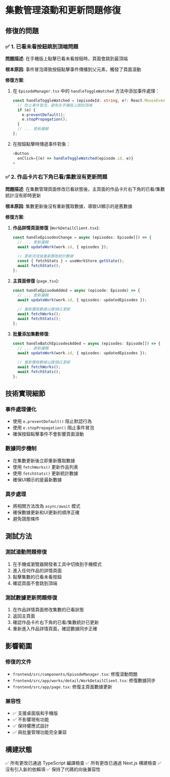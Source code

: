 # 集數管理滾動和更新問題修復

## 修復的問題

### ✅ 1. 已看未看按鈕跳到頂端問題

**問題描述**: 在手機版上點擊已看未看按鈕時，頁面會跳到最頂端

**根本原因**: 事件冒泡導致按鈕點擊事件傳播到父元素，觸發了頁面滾動

**修復方案**:
1. 在 `EpisodeManager.tsx` 中的 `handleToggleWatched` 方法中添加事件處理：
   ```typescript
   const handleToggleWatched = (episodeId: string, e?: React.MouseEvent) => {
     // 防止事件冒泡，避免在手機版上跳到頂端
     if (e) {
       e.preventDefault();
       e.stopPropagation();
     }
     // ... 更新邏輯
   };
   ```

2. 在按鈕點擊時傳遞事件對象：
   ```typescript
   <Button
     onClick={(e) => handleToggleWatched(episode.id, e)}
   >
   ```

### ✅ 2. 作品卡片右下角已看/集數沒有更新問題

**問題描述**: 在集數管理頁面修改已看狀態後，主頁面的作品卡片右下角的已看/集數統計沒有即時更新

**根本原因**: 集數更新後沒有重新獲取數據，導致UI顯示的是舊數據

**修復方案**:

1. **作品詳情頁面修復** (`WorkDetailClient.tsx`):
   ```typescript
   const handleEpisodesChange = async (episodes: Episode[]) => {
     // ... 更新邏輯
     await updateWork(work.id, { episodes });
     
     // 更新完成後重新獲取統計數據
     const { fetchStats } = useWorkStore.getState();
     await fetchStats();
   };
   ```

2. **主頁面修復** (`page.tsx`):
   ```typescript
   const handleEpisodeAdded = async (episode: Episode) => {
     // ... 更新邏輯
     await updateWork(work.id, { episodes: updatedEpisodes });
     
     // 重新獲取數據以確保UI更新
     await fetchWorks();
     await fetchStats();
   };
   ```

3. **批量添加集數修復**:
   ```typescript
   const handleBatchEpisodesAdded = async (episodes: Episode[]) => {
     // ... 更新邏輯
     await updateWork(work.id, { episodes: updatedEpisodes });
     
     // 重新獲取數據以確保UI更新
     await fetchWorks();
     await fetchStats();
   };
   ```

## 技術實現細節

### 事件處理優化
- 使用 `e.preventDefault()` 阻止默認行為
- 使用 `e.stopPropagation()` 阻止事件冒泡
- 確保按鈕點擊事件不會影響頁面滾動

### 數據同步機制
- 在集數更新後立即重新獲取數據
- 使用 `fetchWorks()` 更新作品列表
- 使用 `fetchStats()` 更新統計數據
- 確保UI顯示的是最新數據

### 異步處理
- 將相關方法改為 `async/await` 模式
- 確保數據更新和UI更新的順序正確
- 避免競態條件

## 測試方法

### 測試滾動問題修復
1. 在手機或瀏覽器開發者工具中切換到手機模式
2. 進入任何作品的詳情頁面
3. 點擊集數的已看未看按鈕
4. 確認頁面不會跳到頂端

### 測試數據更新問題修復
1. 在作品詳情頁面修改集數的已看狀態
2. 返回主頁面
3. 確認作品卡片右下角的已看/集數統計已更新
4. 重新進入作品詳情頁面，確認數據同步正確

## 影響範圍

### 修復的文件
- `frontend/src/components/EpisodeManager.tsx`: 修復滾動問題
- `frontend/src/app/works/detail/WorkDetailClient.tsx`: 修復數據同步
- `frontend/src/app/page.tsx`: 修復主頁面數據更新

### 兼容性
- ✅ 支援桌面版和手機版
- ✅ 不影響現有功能
- ✅ 保持響應式設計
- ✅ 與批量管理功能完全兼容

## 構建狀態

✅ 所有更改已通過 TypeScript 編譯檢查
✅ 所有更改已通過 Next.js 構建檢查
✅ 沒有引入新的依賴項
✅ 保持了代碼的向後兼容性 